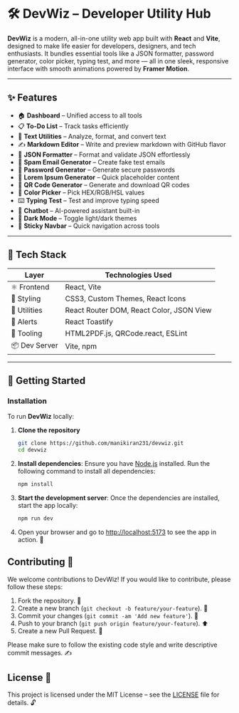 # 🛠️ DevWiz – Developer Utility Hub

**DevWiz** is a modern, all-in-one utility web app built with **React** and **Vite**, designed to make life easier for developers, designers, and tech enthusiasts. It bundles essential tools like a JSON formatter, password generator, color picker, typing test, and more — all in one sleek, responsive interface with smooth animations powered by **Framer Motion**.

---

## ✨ Features

- 🏠 **Dashboard** – Unified access to all tools  
- 📋 **To-Do List** – Track tasks efficiently  
- 📝 **Text Utilities** – Analyze, format, and convert text  
- ✍️ **Markdown Editor** – Write and preview markdown with GitHub flavor  
- 📜 **JSON Formatter** – Format and validate JSON effortlessly  
- 💬 **Spam Email Generator** – Create fake test emails  
- 🔐 **Password Generator** – Generate secure passwords  
- 🧾 **Lorem Ipsum Generator** – Quick placeholder content  
- 🔲 **QR Code Generator** – Generate and download QR codes  
- 🎨 **Color Picker** – Pick HEX/RGB/HSL values  
- ⌨️ **Typing Test** – Test and improve typing speed  
- 🤖 **Chatbot** – AI-powered assistant built-in  
- 🌙 **Dark Mode** – Toggle light/dark themes  
- 🧭 **Sticky Navbar** – Quick navigation across tools  

---

## 🧰 Tech Stack

| Layer         | Technologies Used                                |
|---------------|--------------------------------------------------|
| ⚛️ Frontend    | React, Vite                                      |
| 🎨 Styling     | CSS3, Custom Themes, React Icons                 |
| 🧠 Utilities   | React Router DOM, React Color, JSON View         |
| 🔔 Alerts | React Toastify |
| 🔧 Tooling     | HTML2PDF.js, QRCode.react, ESLint                |
| 📦 Dev Server  | Vite, npm                                        |

---

## 🚀 Getting Started

### Installation

To run **DevWiz** locally:

1. **Clone the repository**  
   ```bash
   git clone https://github.com/manikiran231/devwiz.git
   cd devwiz

2. **Install dependencies**: Ensure you have [Node.js](https://nodejs.org/) installed. Run the following command to install all dependencies:
    ```bash
    npm install
    ```

3. **Start the development server**: Once the dependencies are installed, start the app locally:
    ```bash
    npm run dev
    ```

4. Open your browser and go to [http://localhost:5173](http://localhost:5173) to see the app in action. 🚀

## Contributing 🤝

We welcome contributions to DevWiz! If you would like to contribute, please follow these steps:

1. Fork the repository. 🍴
2. Create a new branch (`git checkout -b feature/your-feature`). 🌿
3. Commit your changes (`git commit -am 'Add new feature'`). 💬
4. Push to your branch (`git push origin feature/your-feature`). ⬆️
5. Create a new Pull Request. 🔄

Please make sure to follow the existing code style and write descriptive commit messages. ✍️

## License 📜

This project is licensed under the MIT License – see the [LICENSE](LICENSE) file for details. 🔓
